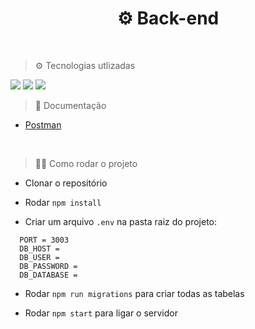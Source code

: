 <h1 align="center"> ⚙ Back-end</h1>
<br/>

> ⚙ Tecnologias utlizadas
<img src="https://img.shields.io/badge/TypeScript-007ACC?style=for-the-badge&logo=typescript&logoColor=white"/>
<img src="https://img.shields.io/badge/Express.js-404D59?style=for-the-badge"/>
<img src="https://img.shields.io/badge/MySQL-00000F?style=for-the-badge&logo=mysql&logoColor=white"/>
<br/>

> 📃 Documentação 


* <a href="https://documenter.getpostman.com/view/21020951/2s83zjtPbm">Postman</a>
<br/>

> 👨‍💻 Como rodar o projeto 
  
* Clonar o repositório
  
* Rodar `npm install`
  
* Criar um arquivo `.env` na pasta raiz do projeto:
  
 ``` 
   PORT = 3003
   DB_HOST = 
   DB_USER = 
   DB_PASSWORD = 
   DB_DATABASE = 
```

* Rodar `npm run migrations` para criar todas as tabelas

* Rodar `npm start` para ligar o servidor
